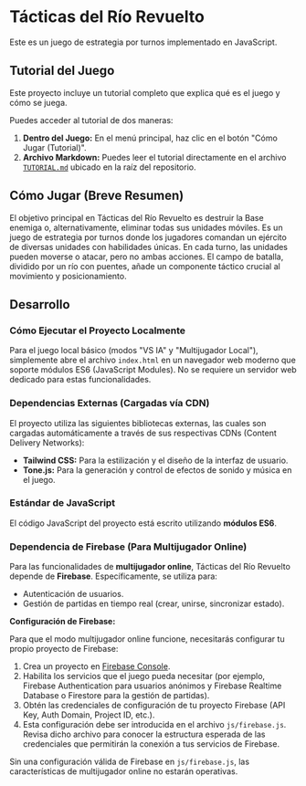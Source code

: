 # Tácticas del Río Revuelto

Este es un juego de estrategia por turnos implementado en JavaScript.

## Tutorial del Juego

Este proyecto incluye un tutorial completo que explica qué es el juego y cómo se juega.

Puedes acceder al tutorial de dos maneras:

1.  **Dentro del Juego:** En el menú principal, haz clic en el botón "Cómo Jugar (Tutorial)".
2.  **Archivo Markdown:** Puedes leer el tutorial directamente en el archivo [`TUTORIAL.md`](TUTORIAL.md) ubicado en la raíz del repositorio.

## Cómo Jugar (Breve Resumen)

El objetivo principal en Tácticas del Río Revuelto es destruir la Base enemiga o, alternativamente, eliminar todas sus unidades móviles. Es un juego de estrategia por turnos donde los jugadores comandan un ejército de diversas unidades con habilidades únicas. En cada turno, las unidades pueden moverse o atacar, pero no ambas acciones. El campo de batalla, dividido por un río con puentes, añade un componente táctico crucial al movimiento y posicionamiento.

## Desarrollo

### Cómo Ejecutar el Proyecto Localmente

Para el juego local básico (modos "VS IA" y "Multijugador Local"), simplemente abre el archivo `index.html` en un navegador web moderno que soporte módulos ES6 (JavaScript Modules). No se requiere un servidor web dedicado para estas funcionalidades.

### Dependencias Externas (Cargadas vía CDN)

El proyecto utiliza las siguientes bibliotecas externas, las cuales son cargadas automáticamente a través de sus respectivas CDNs (Content Delivery Networks):

*   **Tailwind CSS:** Para la estilización y el diseño de la interfaz de usuario.
*   **Tone.js:** Para la generación y control de efectos de sonido y música en el juego.

### Estándar de JavaScript

El código JavaScript del proyecto está escrito utilizando **módulos ES6**.

### Dependencia de Firebase (Para Multijugador Online)

Para las funcionalidades de **multijugador online**, Tácticas del Río Revuelto depende de **Firebase**. Específicamente, se utiliza para:

*   Autenticación de usuarios.
*   Gestión de partidas en tiempo real (crear, unirse, sincronizar estado).

**Configuración de Firebase:**

Para que el modo multijugador online funcione, necesitarás configurar tu propio proyecto de Firebase:

1.  Crea un proyecto en [Firebase Console](https://console.firebase.google.com/).
2.  Habilita los servicios que el juego pueda necesitar (por ejemplo, Firebase Authentication para usuarios anónimos y Firebase Realtime Database o Firestore para la gestión de partidas).
3.  Obtén las credenciales de configuración de tu proyecto Firebase (API Key, Auth Domain, Project ID, etc.).
4.  Esta configuración debe ser introducida en el archivo `js/firebase.js`. Revisa dicho archivo para conocer la estructura esperada de las credenciales que permitirán la conexión a tus servicios de Firebase.

Sin una configuración válida de Firebase en `js/firebase.js`, las características de multijugador online no estarán operativas.
